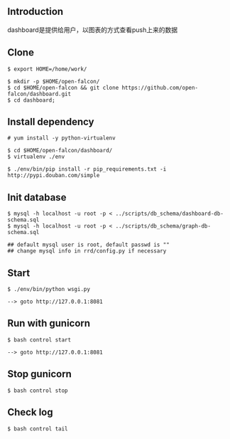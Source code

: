 ## Introduction

dashboard是提供给用户，以图表的方式查看push上来的数据


## Clone

    $ export HOME=/home/work/

    $ mkdir -p $HOME/open-falcon/
    $ cd $HOME/open-falcon && git clone https://github.com/open-falcon/dashboard.git
    $ cd dashboard;

## Install dependency

    # yum install -y python-virtualenv

    $ cd $HOME/open-falcon/dashboard/
    $ virtualenv ./env

    $ ./env/bin/pip install -r pip_requirements.txt -i http://pypi.douban.com/simple


## Init database

    $ mysql -h localhost -u root -p < ../scripts/db_schema/dashboard-db-schema.sql
    $ mysql -h localhost -u root -p < ../scripts/db_schema/graph-db-schema.sql

    ## default mysql user is root, default passwd is ""
    ## change mysql info in rrd/config.py if necessary


## Start

    $ ./env/bin/python wsgi.py

    --> goto http://127.0.0.1:8081


## Run with gunicorn

    $ bash control start

    --> goto http://127.0.0.1:8081


## Stop gunicorn

    $ bash control stop

## Check log

    $ bash control tail
